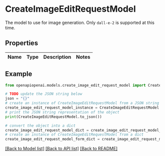 # CreateImageEditRequestModel

The model to use for image generation. Only `dall-e-2` is supported at this time.

## Properties

Name | Type | Description | Notes
------------ | ------------- | ------------- | -------------

## Example

```python
from openapiopenai.models.create_image_edit_request_model import CreateImageEditRequestModel

# TODO update the JSON string below
json = "{}"
# create an instance of CreateImageEditRequestModel from a JSON string
create_image_edit_request_model_instance = CreateImageEditRequestModel.from_json(json)
# print the JSON string representation of the object
print(CreateImageEditRequestModel.to_json())

# convert the object into a dict
create_image_edit_request_model_dict = create_image_edit_request_model_instance.to_dict()
# create an instance of CreateImageEditRequestModel from a dict
create_image_edit_request_model_form_dict = create_image_edit_request_model.from_dict(create_image_edit_request_model_dict)
```
[[Back to Model list]](../README.md#documentation-for-models) [[Back to API list]](../README.md#documentation-for-api-endpoints) [[Back to README]](../README.md)


